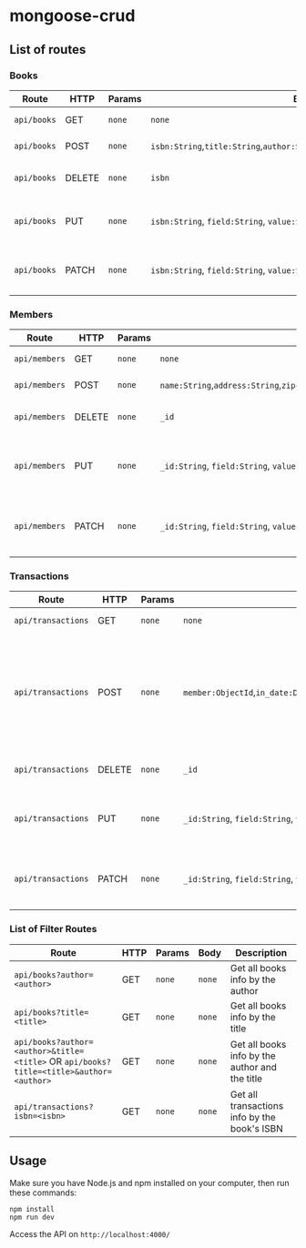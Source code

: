 # mongoose-crud

## List of routes

### Books

| Route | HTTP | Params | Body | Description |
| ----- | ---- | --------- | ---- | ----------- |
| `api/books` | GET | `none` | `none` | Get all books info |
| `api/books` | POST | `none` | `isbn:String`,`title:String`,`author:String`,`category:String`,`stock:Integer` | Create a book |
| `api/books` | DELETE | `none` | `isbn` | Delete a book by its ISBN |
| `api/books` | PUT | `none` | `isbn:String`, `field:String`, `value:String` | Update a book with new info by its ISBN |
| `api/books` | PATCH | `none` | `isbn:String`, `field:String`, `value:String` | Update a book with new info by its ISBN |

### Members

| Route | HTTP | Params | Body | Description |
| ----- | ---- | --------- | ---- | ----------- |
| `api/members` | GET | `none` | `none` | Get all users info |
| `api/members` | POST | `none` | `name:String`,`address:String`,`zipcode:String`,`email:String`,`phone:String` | Create a member |
| `api/members` | DELETE | `none` | `_id` | Delete a member by its _id |
| `api/members` | PUT | `none` | `_id:String`, `field:String`, `value:String` | Update a member with new info by its _id |
| `api/members` | PATCH | `none` | `_id:String`, `field:String`, `value:String` | Update a member with new info by its _id |

### Transactions

| Route | HTTP | Params | Body | Description |
| ----- | ---- | --------- | ---- | ----------- |
| `api/transactions` | GET | `none` | `none` | Get all users info |
| `api/transactions` | POST | `none` | `member:ObjectId`,`in_date:Date`,`out_date:Date`,`due_date:Date`,`booklist:ObjectId` | Create a new transaction. If there are more than a book, seperate `ObjectId` on `booklist` by comma "," |
| `api/transactions` | DELETE | `none` | `_id` | Delete a transaction by its _id |
| `api/transactions` | PUT | `none` | `_id:String`, `field:String`, `value:String` | Update a transaction with new info by its _id |
| `api/transactions` | PATCH | `none` | `_id:String`, `field:String`, `value:String` | Update a transaction with new info by its _id |

### List of Filter Routes

| Route | HTTP | Params | Body | Description |
| ----- | ---- | --------- | ---- | ----------- |
| `api/books?author=<author>` | GET | `none` | `none` | Get all books info by the author |
| `api/books?title=<title>` | GET | `none` | `none` | Get all books info by the title |
| `api/books?author=<author>&title=<title>` OR `api/books?title=<title>&author=<author>` | GET | `none` | `none` | Get all books info by the author and the title |
| `api/transactions?isbn=<isbn>` | GET | `none` | `none` | Get all transactions info by the book's ISBN |

## Usage

Make sure you have Node.js and npm installed on your computer, then run these commands:

``` shell
npm install
npm run dev
```

Access the API on `http://localhost:4000/`